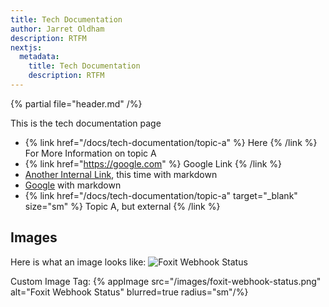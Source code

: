 ```yaml
---
title: Tech Documentation
author: Jarret Oldham
description: RTFM
nextjs:
  metadata:
    title: Tech Documentation
    description: RTFM
---
```


{% partial file="header.md" /%}

This is the tech documentation page

- {% link href="/docs/tech-documentation/topic-a" %} Here {% /link %} For More Information on topic A
- {% link href="https://google.com" %} Google Link {% /link %}
- [Another Internal Link](/docs/tech-documentation/topic-a), this time with markdown
- [Google](https://google.com) with markdown
- {% link href="/docs/tech-documentation/topic-a" target="_blank" size="sm" %} Topic A, but external {% /link %}

## Images

Here is what an image looks like:
![Foxit Webhook Status](/images/foxit-webhook-status.png "Foxit Webhook Status")

Custom Image Tag: 
{% appImage src="/images/foxit-webhook-status.png" alt="Foxit Webhook Status" blurred=true radius="sm"/%}

